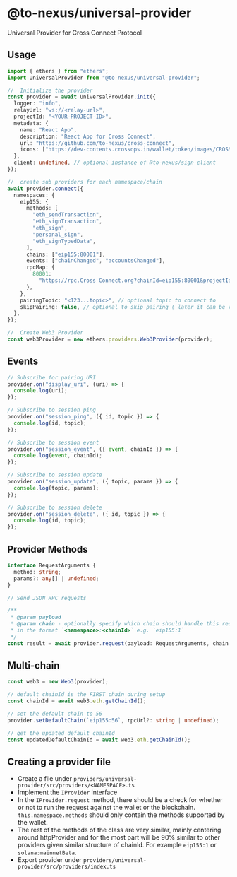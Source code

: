 # @to-nexus/universal-provider

Universal Provider for Cross Connect Protocol

## Usage

```typescript
import { ethers } from "ethers";
import UniversalProvider from "@to-nexus/universal-provider";

//  Initialize the provider
const provider = await UniversalProvider.init({
  logger: "info",
  relayUrl: "ws://<relay-url>",
  projectId: "<YOUR-PROJECT-ID>",
  metadata: {
    name: "React App",
    description: "React App for Cross Connect",
    url: "https://github.com/to-nexus/cross-connect",
    icons: ["https://dev-contents.crossops.in/wallet/token/images/CROSSx.svg"],
  },
  client: undefined, // optional instance of @to-nexus/sign-client
});

//  create sub providers for each namespace/chain
await provider.connect({
  namespaces: {
    eip155: {
      methods: [
        "eth_sendTransaction",
        "eth_signTransaction",
        "eth_sign",
        "personal_sign",
        "eth_signTypedData",
      ],
      chains: ["eip155:80001"],
      events: ["chainChanged", "accountsChanged"],
      rpcMap: {
        80001:
          "https://rpc.Cross Connect.org?chainId=eip155:80001&projectId=<your Cross Connect project id>",
      },
    },
    pairingTopic: "<123...topic>", // optional topic to connect to
    skipPairing: false, // optional to skip pairing ( later it can be resumed by invoking .pair())
  },
});

//  Create Web3 Provider
const web3Provider = new ethers.providers.Web3Provider(provider);
```

## Events

```typescript
// Subscribe for pairing URI
provider.on("display_uri", (uri) => {
  console.log(uri);
});

// Subscribe to session ping
provider.on("session_ping", ({ id, topic }) => {
  console.log(id, topic);
});

// Subscribe to session event
provider.on("session_event", ({ event, chainId }) => {
  console.log(event, chainId);
});

// Subscribe to session update
provider.on("session_update", ({ topic, params }) => {
  console.log(topic, params);
});

// Subscribe to session delete
provider.on("session_delete", ({ id, topic }) => {
  console.log(id, topic);
});
```

## Provider Methods

```typescript
interface RequestArguments {
  method: string;
  params?: any[] | undefined;
}

// Send JSON RPC requests

/**
 * @param payload
 * @param chain - optionally specify which chain should handle this request
 * in the format `<namespace>:<chainId>` e.g. `eip155:1`
 */
const result = await provider.request(payload: RequestArguments, chain: string | undefined);
```

## Multi-chain

```typescript
const web3 = new Web3(provider);

// default chainId is the FIRST chain during setup
const chainId = await web3.eth.getChainId();

// set the default chain to 56
provider.setDefaultChain(`eip155:56`, rpcUrl?: string | undefined);

// get the updated default chainId
const updatedDefaultChainId = await web3.eth.getChainId();

```

## Creating a provider file

- Create a file under `providers/universal-provider/src/providers/<NAMESPACE>.ts`
- Implement the `IProvider` interface
- In the `IProvider.request` method, there should be a check for whether or not
  to run the request against the wallet or the blockchain.
  `this.namespace.methods` should only contain the methods supported by the
  wallet.
- The rest of the methods of the class are very similar, mainly centering around
  httpProvider and for the most part will be 90% similar to other providers
  given similar structure of chainId. For example `eip155:1` or
  `solana:mainnetBeta`.
- Export provider under `providers/universal-provider/src/providers/index.ts`

